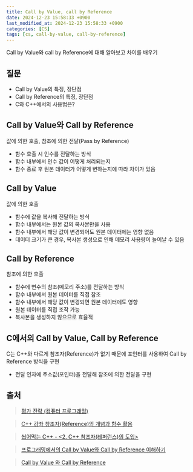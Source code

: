 ```yaml
---
title: Call by Value, call by Reference
date: 2024-12-23 15:58:33 +0900
last_modified_at: 2024-12-23 15:58:33 +0900
categories: [CS]
tags: [cs, call-by-value, call-by-reference]
---
```


Call by Value와 call by Reference에 대해 알아보고 차이를 배우기

## 질문

- Call by Value의 특징, 장단점
- Call by Reference의 특징, 장단점
- C와 C++에서의 사용법은?

## Call by Value와 Call by Reference

값에 의한 호출, 참조에 의한 전달(Pass by Reference)

- 함수 호출 시 인수를 전달하는 방식
- 함수 내부에서 인수 값이 어떻게 처리되는지
- 함수 종료 후 원본 데이터가 어떻게 변하는지에 따라 차이가 있음

## Call by Value

값에 의한 호출

- 함수에 값을 복사해 전달하는 방식
- 함수 내부에서는 원본 값의 복사본만을 사용
- 함수 내부에서 해당 값이 변경되어도 원본 데이터에는 영향 없음
- 데이터 크기가 큰 경우, 복사본 생성으로 인해 메모리 사용량이 늘어날 수 있음

## Call by Reference

참조에 의한 호출

- 함수에 변수의 참조(메모리 주소)를 전달하는 방식
- 함수 내부에서 원본 데이터를 직접 참조
- 함수 내부에서 해당 값이 변경되면 원본 데이터에도 영향
- 원본 데이터를 직접 조작 가능
- 복사본을 생성하지 않으므로 효율적

## C에서의 Call by Value, Call by Reference

C는 C++와 다르게 참조자(Reference)가 없기 때문에 포인터를 사용하여 Call by Reference 방식을 구현

- 전달 인자에 주소값(포인터)을 전달해 참조에 의한 전달을 구현

## 출처

> [평가 전략 (컴퓨터 프로그래밍)](<https://ko.wikipedia.org/wiki/%ED%8F%89%EA%B0%80_%EC%A0%84%EB%9E%B5_(%EC%BB%B4%ED%93%A8%ED%84%B0_%ED%94%84%EB%A1%9C%EA%B7%B8%EB%9E%98%EB%B0%8D)>)

> [C++ 강좌 참조자(Reference)의 개념과 함수 활용](https://easycoding91.tistory.com/entry/C-%EA%B0%95%EC%A2%8C-%EC%B0%B8%EC%A1%B0%EC%9E%90Reference%EC%9D%98-%EA%B0%9C%EB%85%90%EA%B3%BC-%ED%95%A8%EC%88%98-%ED%99%9C%EC%9A%A9)

> [씹어먹는 C++ - <2. C++ 참조자(레퍼런스)의 도입>](https://modoocode.com/141)

> [프로그래밍에서의 Call by Value와 Call by Reference 이해하기](https://f-lab.kr/insight/understanding-call-by-value-and-reference)

> [Call by Value 와 Call by Reference](https://velog.io/@kwontae1313/JS%EC%9D%98-Call-by-Value-%EC%99%80-Call-by-Reference)
